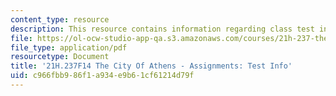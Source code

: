 ```yaml
---
content_type: resource
description: This resource contains information regarding class test information.
file: https://ol-ocw-studio-app-qa.s3.amazonaws.com/courses/21h-237-the-city-of-athens-in-the-age-of-pericles-fall-2014/c966fbb986f1a934e9b61cf61214d79f_MIT21H_237F14_TestInfo.pdf
file_type: application/pdf
resourcetype: Document
title: '21H.237F14 The City Of Athens - Assignments: Test Info'
uid: c966fbb9-86f1-a934-e9b6-1cf61214d79f
---
```

